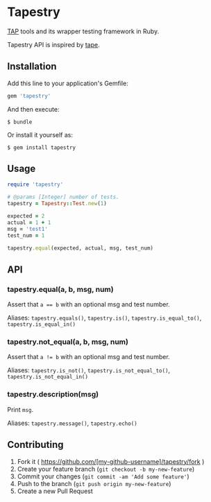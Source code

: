 # Tapestry

[TAP](http://testanything.org/) tools and its wrapper testing framework in Ruby.

Tapestry API is inspired by [tape](https://github.com/substack/tape).

## Installation

Add this line to your application's Gemfile:

```ruby
gem 'tapestry'
```

And then execute:

    $ bundle

Or install it yourself as:

    $ gem install tapestry

## Usage

```ruby
require 'tapestry'

# @params [Integer] number of tests.
tapestry = Tapestry::Test.new(1)

expected = 2
actual = 1 + 1
msg = 'test1'
test_num = 1

tapestry.equal(expected, actual, msg, test_num)
```

## API

### tapestry.equal(a, b, msg, num)

Assert that `a == b` with an optional msg and test number.

Aliases: `tapestry.equals()`, `tapestry.is()`, `tapestry.is_equal_to()`, `tapestry.is_equal_in()`

### tapestry.not_equal(a, b, msg, num)

Assert that `a != b` with an optional msg and test number.

Aliases: `tapestry.is_not()`, `tapestry.is_not_equal_to()`, `tapestry.is_not_equal_in()`

### tapestry.description(msg)

Print `msg`.

Aliases: `tapestry.message()`, `tapestry.echo()`
## Contributing

1. Fork it ( https://github.com/[my-github-username]/tapestry/fork )
2. Create your feature branch (`git checkout -b my-new-feature`)
3. Commit your changes (`git commit -am 'Add some feature'`)
4. Push to the branch (`git push origin my-new-feature`)
5. Create a new Pull Request
